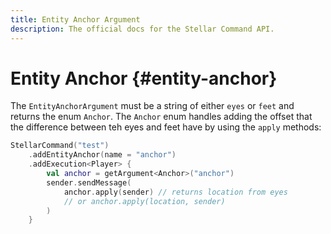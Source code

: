 ```yaml
---
title: Entity Anchor Argument
description: The official docs for the Stellar Command API.
---
```


# Entity Anchor {#entity-anchor}

The `EntityAnchorArgument` must be a string of either `eyes` or `feet` and returns the enum `Anchor`. The `Anchor` enum handles adding the offset that the difference between teh eyes and feet have by using the `apply` methods:

```kotlin
StellarCommand("test")
    .addEntityAnchor(name = "anchor")
    .addExecution<Player> {
        val anchor = getArgument<Anchor>("anchor")    
        sender.sendMessage(
            anchor.apply(sender) // returns location from eyes
            // or anchor.apply(location, sender)
        )
    }
```